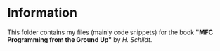 # Information
This folder contains my files (mainly code snippets) for the book **"MFC Programming from the Ground Up"** by *H. Schildt*.
